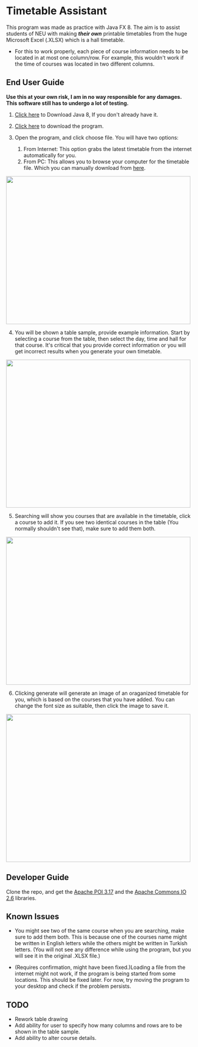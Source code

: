 # Timetable Assistant
This program was made as practice with Java FX 8. The aim is to assist students of NEU with making _**their own**_ printable timetables from the huge Microsoft Excel (.XLSX) which is a hall timetable.

* For this to work properly, each piece of course information needs to be located in at most one column/row. For example, this wouldn't work if the time of courses was located in two different columns.

## End User Guide
**Use this at your own risk, I am in no way responsible for any damages. This software still has to undergo a lot of testing.**

1. [Click here](http://www.oracle.com/technetwork/java/javase/downloads/jre8-downloads-2133155.html) to Download Java 8, If you don't already have it.

2. [Click here](https://github.com/yli-yasir/Timetable-Assistant/releases/download/v0.91-beta/Timetable.Assistant.jar) to download the program.

3. Open the program, and click choose file. You will have two options:
    1. From Internet: This option grabs the latest timetable from the internet automatically for you.
    1. From PC: This allows you to browse your computer for the timetable file. Which you can manually download from [here](http://library.neu.edu.tr/uploaded-files/classtimetable/index_en.html).
    
<img src="https://i.imgur.com/YkuR8wZ.gif" height="400" width="500"/>

4. You will be shown a table sample, provide example information. Start by selecting a course from the table, then select the day, time and hall for that course. It's critical that you provide correct information or you will get incorrect results when you generate your own timetable.

<img src="https://i.imgur.com/D3xy4LL.gif" height="400" width="500"/>

5. Searching will show you courses that are available in the timetable, click a course to add it. If you see two identical courses in the table (You normally shouldn't see that), make sure to add them both.

<img src="https://i.imgur.com/2F5vUJq.gif" height="400" width="500"/>

6. Clicking generate will generate an image of an oraganized timetable for you, which is based on the courses that you have added. You can change the font size as suitable, then click the image to save it.

<img src="https://i.imgur.com/dNRmUXh.gif" height="400" width="500"/>


## Developer Guide
Clone the repo, and get the [Apache POI 3.17](https://poi.apache.org/download.html#POI-3.17) and the [Apache Commons IO 2.6](https://commons.apache.org/proper/commons-io/download_io.cgi) libraries.


## Known Issues

* You might see two of the same course when you are searching, make sure to add them both. This is because one of the courses name might be written in English letters while the others might be written in Turkish letters. (You will not see any difference while using the program, but you will see it in the original .XLSX file.)

* (Requires confirmation, might have been fixed.)Loading a file from the internet might not work, if the program is being started from some locations. This should be fixed later. For now, try moving the program to your desktop and check if the problem persists.

## TODO
* Rework table drawing
* Add ability for user to specify how many columns and rows are to be shown in the table sample.
* Add ability to alter course details.

    


